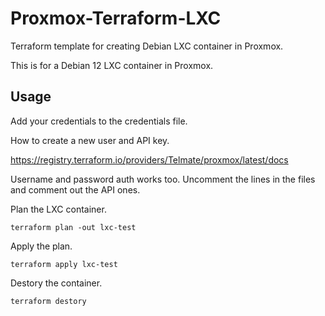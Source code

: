 # Proxmox-Terraform-LXC
Terraform template for creating Debian LXC container in Proxmox. 

This is for a Debian 12 LXC container in Proxmox.

## Usage

Add your credentials to the credentials file.

How to create a new user and API key.

https://registry.terraform.io/providers/Telmate/proxmox/latest/docs

Username and password auth works too. Uncomment the lines in the files and comment out the API ones. 


Plan the LXC container.
```
terraform plan -out lxc-test
```

Apply the plan.
```
terraform apply lxc-test
```

Destory the container.
```
terraform destory
```

